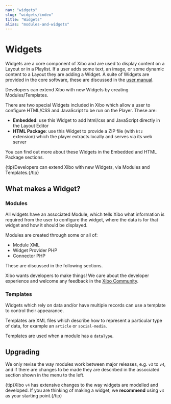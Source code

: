 ```yaml
---
nav: "widgets"
slug: "widgets/index"
title: "Widgets"
alias: "modules-and-widgets"
---
```


# Widgets

Widgets are a core component of Xibo and are used to display content on a Layout or in a Playlist. If a user adds some text, an image, or some dynamic content to a Layout they are adding a Widget. A suite of Widgets are provided in the core software, these are discussed in the [user manual](https://xibo.org.uk/manual/en/media_modules.html). 

Developers can extend Xibo with new Widgets by creating Modules/Templates.

There are two special Widgets included in Xibo which allow a user to configure HTML/CSS and JavaScript to be run on the Player. These are: 

- **Embedded**: use this Widget to add html/css and JavaScript directly in the Layout Editor
- **HTML Package**: use this Widget to provide a ZIP file (with `htz` extension) which the player extracts locally and serves via its web server

You can find out more about these Widgets in the Embedded and HTML Package sections.

{tip}Developers can extend Xibo with new Widgets, via Modules and Templates.{/tip}


## What makes a Widget?

### Modules
All widgets have an associated Module, which tells Xibo what information is required from the user to configure the widget, where the data is for that widget and how it should be displayed.

Modules are created through some or all of:
 - Module XML
 - Widget Provider PHP
 - Connector PHP

These are discussed in the following sections.

Xibo wants developers to make things! We care about the developer experience and welcome any feedback in the [Xibo Community](https://community.xibo.org.uk/c/dev/12).


### Templates
Widgets which rely on data and/or have multiple records can use a template to control their appearance.

Templates are XML files which describe how to represent a particular type of data, for example an `article` or `social-media`.

Templates are used when a module has a `dataType`.


## Upgrading

We only revise the way modules work between major releases, e.g. `v3` to `v4`, and if there are changes to be made they are described in the associated section shown in the menu to the left.

{tip}Xibo `v4` has extensive changes to the way widgets are modelled and developed. If you are thinking of making a widget, we **recommend** using `v4` as your starting point.{/tip}
